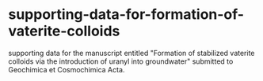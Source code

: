 # supporting-data-for-formation-of-vaterite-colloids
supporting data for the manuscript entitled "Formation of stabilized vaterite colloids via the introduction of uranyl into groundwater" submitted to Geochimica et Cosmochimica Acta.
